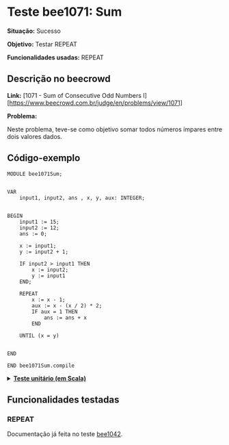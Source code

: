 # Teste bee1071: Sum
<b>Situação:</b> Sucesso

<b>Objetivo:</b> Testar REPEAT

<b>Funcionalidades usadas:</b> REPEAT

## Descrição no beecrowd

<b>Link:</b> [1071 - Sum of Consecutive Odd Numbers I][https://www.beecrowd.com.br/judge/en/problems/view/1071]

<b>Problema:</b> 

Neste problema, teve-se como objetivo somar todos números ímpares entre dois valores dados.



## Código-exemplo

```
MODULE bee1071Sum;


VAR
    input1, input2, ans , x, y, aux: INTEGER;
    

BEGIN
    input1 := 15;
    input2 := 12;
    ans := 0;
    
    x := input1;
    y := input2 + 1;

    IF input2 > input1 THEN
        x := input2;
        y := input1
    END;

    REPEAT
        x := x - 1;
        aux := x - (x / 2) * 2;
        IF aux = 1 THEN
            ans := ans + x
        END
           
    UNTIL (x = y)
    

END

END bee1071Sum.compile
```

<details>
<p>
<summary><b><u>Teste unitário (em Scala)</u></b></summary>
<pre>
<code>
  test(testName = "Beecrownd test of Sum of Consecutive Odd Numbers I 1071"){
      val module = ScalaParser.parseResource("stmts/Bee1071_Sum.oberon")

      val coreVisitor = new CoreVisitor()
      val coreModule = coreVisitor.transformModule(module)

      assert(module.name == "bee1071Sum")

      coreModule.accept(interpreter)

      assert(interpreter.env.lookup("ans") == Some(IntValue(13)))
      
    }
</code>
</pre>
</details>

## Funcionalidades testadas
### REPEAT

Documentação já feita no teste [bee1042](bee1042.md#repeat).
